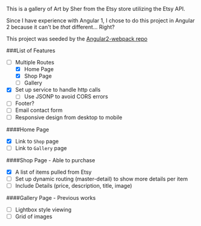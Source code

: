 This is a gallery of Art by Sher from the Etsy store utilizing the Etsy API.

Since I have experience with Angular 1, I chose to do this project in Angular 2 because it can't be _that_ different... Right?

This project was seeded by the [Angular2-webpack repo](https://github.com/preboot/angular2-webpack)

###List of Features
- [ ] Multiple Routes
  - [x] Home Page
  - [x] Shop Page
  - [ ] Gallery
- [x] Set up service to handle http calls
  - [ ] Use JSONP to avoid CORS errors
- [ ] Footer?
- [ ] Email contact form
- [ ] Responsive design from desktop to mobile

####Home Page
- [x] Link to `Shop` page
- [ ] Link to `Gallery` page

####Shop Page - Able to purchase
- [x] A list of items pulled from Etsy
- [ ] Set up dynamic routing (master-detail) to show more details per item
- [ ] Include Details (price, description, title, image)
 
####Gallery Page - Previous works
- [ ] Lightbox style viewing
- [ ] Grid of images
